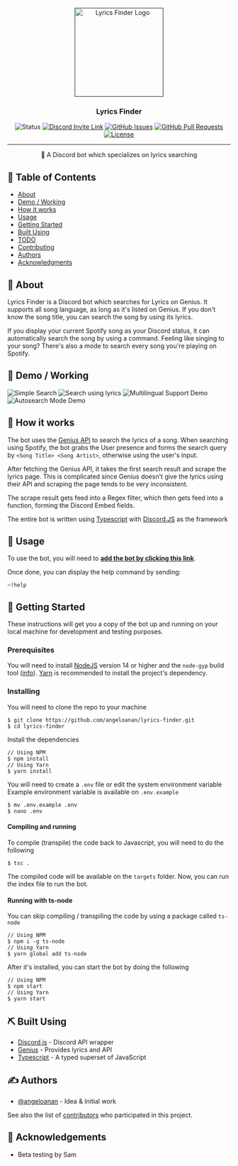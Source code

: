 <p align="center">
  <a href="" rel="noopener">
 <img width=200px height=200px src="https://img.angeloanan.xyz/Y4laXvRA" alt="Lyrics Finder Logo"></a>
</p>

<h3 align="center">Lyrics Finder</h3>

<div align="center">

![Status](https://img.shields.io/badge/status-active-success.svg)
[![Discord Invite Link](https://img.shields.io/badge/Support%20Server-Invite%20Link-blue?logo=discord)](https://discord.gg/mFvDvHc)
[![GitHub Issues](https://img.shields.io/github/issues/angeloanan/lyrics-finder.svg)](https://github.com/angeloanan/lyrics-finder/issues)
[![GitHub Pull Requests](https://img.shields.io/github/issues-pr/angeloanan/lyrics-finder.svg)](https://github.com/angeloanan/lyrics-finder/pulls)
[![License](https://img.shields.io/github/license/angeloanan/lyrics-finder)](/LICENSE)

</div>

---

<p align="center"> 🤖 A Discord bot which specializes on lyrics searching
    <br> 
</p>

## 📝 Table of Contents

- [About](#about)
- [Demo / Working](#demo)
- [How it works](#working)
- [Usage](#usage)
- [Getting Started](#getting_started)
- [Built Using](#built_using)
- [TODO](../TODO.md)
- [Contributing](../CONTRIBUTING.md)
- [Authors](#authors)
- [Acknowledgments](#acknowledgement)

## 🧐 About <a name = "about"></a>

Lyrics Finder is a Discord bot which searches for Lyrics on Genius. It supports all song language, as long as it's listed on Genius. If you don't know the song title, you can search the song by using its lyrics.

If you display your current Spotify song as your Discord status, it can automatically search the song by using a command. Feeling like singing to your song? There's also a mode to search every song you're playing on Spotify.

## 🎥 Demo / Working <a name = "demo"></a>

![Simple Search](https://img.angeloanan.xyz/XbWljK4B)
![Search using lyrics](https://img.angeloanan.xyz/PRLY7NeJ)
![Multilingual Support Demo](https://img.angeloanan.xyz/5baOdwRd)
![Autosearch Mode Demo](https://img.angeloanan.xyz/5e65mVRz)

## 💭 How it works <a name = "working"></a>

The bot uses the [Genius API](https://genius.com/developers) to search the lyrics of a song. When searching using Spotify, the bot grabs the User presence and forms the search query by `<Song Title> <Song Artist>`, otherwise using the user's input.

After fetching the Genius API, it takes the first search result and scrape the lyrics page. This is complicated since Genius doesn't give the lyrics using their API and scraping the page tends to be very inconsistent.

The scrape result gets feed into a Regex filter, which then gets feed into a function, forming the Discord Embed fields.

The entire bot is written using [Typescript](https://typescriptlang.org) with [Discord.JS](https://discord.js.org) as the framework

## 🎈 Usage <a name = "usage"></a>

To use the bot, you will need to [**add the bot by clicking this link**](https://discord.com/oauth2/authorize?client_id=559265456008200222&permissions=314432&scope=bot).

Once done, you can display the help command by sending:

```
~!help
```

## 🏁 Getting Started <a name = "getting_started"></a>

These instructions will get you a copy of the bot up and running on your local machine for development and testing purposes.

### Prerequisites

You will need to install [NodeJS](https://nodejs.org) version 14 or higher and the `node-gyp` build tool ([info](https://github.com/nodejs/node-gyp#installation)). [Yarn](https://yarnpkg.com) is recommended to install the project's dependency.

### Installing

You will need to clone the repo to your machine

```
$ git clone https://github.com/angeloanan/lyrics-finder.git
$ cd lyrics-finder
```

Install the dependencies

```
// Using NPM
$ npm install
// Using Yarn
$ yarn install
```

You will need to create a `.env` file or edit the system environment variable  
Example environment variable is available on `.env.example`

```
$ mv .env.example .env
$ nano .env
```

#### Compiling and running

To compile (transpile) the code back to Javascript, you will need to do the following

```
$ tsc .
```

The compiled code will be available on the `targets` folder. Now, you can run the index file to run the bot.

#### Running with ts-node

You can skip compiling / transpiling the code by using a package called `ts-node`

```
// Using NPM
$ npm i -g ts-node
// Using Yarn
$ yarn global add ts-node
```

After it's installed, you can start the bot by doing the following

```
// Using NPM
$ npm start
// Using Yarn
$ yarn start
```

## ⛏️ Built Using <a name = "built_using"></a>

- [Discord.js](https://discord.js.org) - Discord API wrapper
- [Genius](https://genius.com/developer) - Provides lyrics and API
- [Typescript](https://typescriptlang.org) - A typed superset of JavaScript

## ✍️ Authors <a name = "authors"></a>

- [@angeloanan](https://github.com/angeloanan) - Idea & Initial work

See also the list of [contributors](https://github.com/angeloanan/lyrics-finder/contributors) who participated in this project.

## 🎉 Acknowledgements <a name = "acknowledgement"></a>

- Beta testing by Sam

